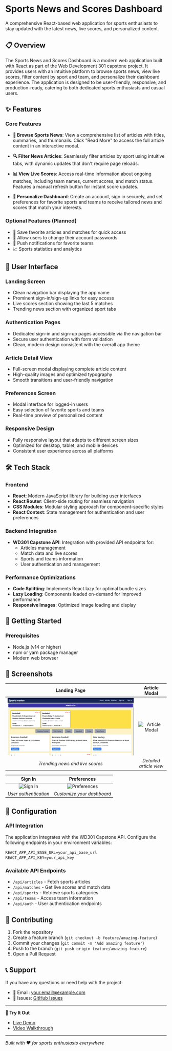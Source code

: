# Sports News and Scores Dashboard

A comprehensive React-based web application for sports enthusiasts to stay updated with the latest news, live scores, and personalized content.

## 📋 Overview

The Sports News and Scores Dashboard is a modern web application built with React as part of the Web Development 301 capstone project. It provides users with an intuitive platform to browse sports news, view live scores, filter content by sport and team, and personalize their dashboard experience. The application is designed to be user-friendly, responsive, and production-ready, catering to both dedicated sports enthusiasts and casual users.

## ✨ Features

### Core Features

- **📰 Browse Sports News**: View a comprehensive list of articles with titles, summaries, and thumbnails. Click "Read More" to access the full article content in an interactive modal.

- **🔍 Filter News Articles**: Seamlessly filter articles by sport using intuitive tabs, with dynamic updates that don't require page reloads.

- **📊 View Live Scores**: Access real-time information about ongoing matches, including team names, current scores, and match status. Features a manual refresh button for instant score updates.

- **👤 Personalize Dashboard**: Create an account, sign in securely, and set preferences for favorite sports and teams to receive tailored news and scores that match your interests.

### Optional Features (Planned)

- 💾 Save favorite articles and matches for quick access
- 🔐 Allow users to change their account passwords
- 📱 Push notifications for favorite teams
- 📈 Sports statistics and analytics

## 🎨 User Interface

### Landing Screen
- Clean navigation bar displaying the app name
- Prominent sign-in/sign-up links for easy access
- Live scores section showing the last 5 matches
- Trending news section with organized sport tabs

### Authentication Pages
- Dedicated sign-in and sign-up pages accessible via the navigation bar
- Secure user authentication with form validation
- Clean, modern design consistent with the overall app theme

### Article Detail View
- Full-screen modal displaying complete article content
- High-quality images and optimized typography
- Smooth transitions and user-friendly navigation

### Preferences Screen
- Modal interface for logged-in users
- Easy selection of favorite sports and teams
- Real-time preview of personalized content

### Responsive Design
- Fully responsive layout that adapts to different screen sizes
- Optimized for desktop, tablet, and mobile devices
- Consistent user experience across all platforms

## 🛠 Tech Stack

### Frontend
- **React**: Modern JavaScript library for building user interfaces
- **React Router**: Client-side routing for seamless navigation
- **CSS Modules**: Modular styling approach for component-specific styles
- **React Context**: State management for authentication and user preferences

### Backend Integration
- **WD301 Capstone API**: Integration with provided API endpoints for:
  - Articles management
  - Match data and live scores
  - Sports and teams information
  - User authentication and management

### Performance Optimizations
- **Code Splitting**: Implements React.lazy for optimal bundle sizes
- **Lazy Loading**: Components loaded on-demand for improved performance
- **Responsive Images**: Optimized image loading and display

## 🚀 Getting Started

### Prerequisites
- Node.js (v14 or higher)
- npm or yarn package manager
- Modern web browser




## 📸 Screenshots

| Landing Page | Article Modal |
|:---:|:---:|
| ![Landing Page](./screenshots/a.jpg) | ![Article Modal](./screenshots/article-modal.png) |
| *Trending news and live scores* | *Detailed article view* |

| Sign In | Preferences |
|:---:|:---:|
| ![Sign In](./screenshots/signin.png) | ![Preferences](./screenshots/preferences.png) |
| *User authentication* | *Customize your dashboard* |

## 🔧 Configuration

### API Integration
The application integrates with the WD301 Capstone API. Configure the following endpoints in your environment variables:

```env
REACT_APP_API_BASE_URL=your_api_base_url
REACT_APP_API_KEY=your_api_key
```

### Available API Endpoints
- `/api/articles` - Fetch sports articles
- `/api/matches` - Get live scores and match data
- `/api/sports` - Retrieve sports categories
- `/api/teams` - Access team information
- `/api/auth` - User authentication endpoints


## 🤝 Contributing

1. Fork the repository
2. Create a feature branch (`git checkout -b feature/amazing-feature`)
3. Commit your changes (`git commit -m 'Add amazing feature'`)
4. Push to the branch (`git push origin feature/amazing-feature`)
5. Open a Pull Request


## 📞 Support

If you have any questions or need help with the project:

- 📧 Email: your.email@example.com
- 💬 Issues: [GitHub Issues](https://github.com/yourusername/sports-dashboard/issues)


---

**🚀 Try It Out**
- [Live Demo](https://your-sports-dashboard.netlify.app)
- [Video Walkthrough](https://youtube.com/watch?v=your-video-id)

---

*Built with ❤️ for sports enthusiasts everywhere*
